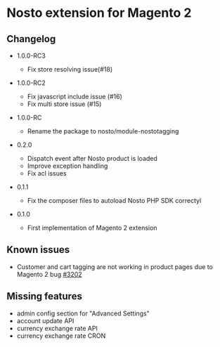 # Nosto extension for Magento 2

## Changelog

* 1.0.0-RC3
    * Fix store resolving issue(#18)
    
* 1.0.0-RC2
    * Fix javascript include issue (#16)
    * Fix multi store issue (#15)

* 1.0.0-RC
    * Rename the package to nosto/module-nostotagging
    
* 0.2.0
    * Dispatch event after Nosto product is loaded
    * Improve exception handling
    * Fix acl issues
        
* 0.1.1
    * Fix the composer files to autoload Nosto PHP SDK correctyl

* 0.1.0
    * First implementation of Magento 2 extension

## Known issues
* Customer and cart tagging are not working in product pages due to Magento 2 bug [#3202](https://github.com/magento/magento2/issues/3202)

## Missing features
* admin config section for "Advanced Settings"
* account update API
* currency exchange rate API
* currency exchange rate CRON

